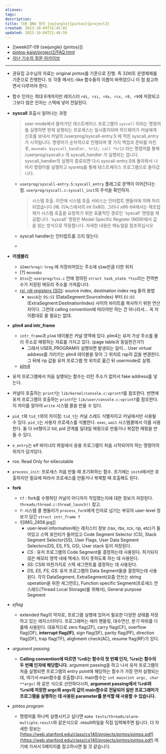```yaml
---
aliases: 
tags: 
description:
title: 각종 QNA 정리 {swjungle}{pintos}{project2}
created: 2023-10-04T15:45:02
updated: 2023-10-04T21:48:59
---
```

- [[week07-09 {swjungle} {pintos}]]
- [pintos-kaist/project2/FAQ.html](https://casys-kaist.github.io/pintos-kaist/project2/FAQ.html)
- [지난 기수의 질문 아카이브](https://jungle7-7610626261f4.herokuapp.com/pages/pintos-questions2.html)
___
- 권유집 교수님의 자료는 original pintos를 기준으로 진행. 즉 32비트 운영체제를 기준으로 진행한다. 또 각종 메서드-like 함수들의 이름이 바뀌었으니 이 점 참고하면서 다루어야 한다.
- 함수 인자는 최대 6개까지만 레지스터 `rdi, rsi, rdx, rcx, r8, r9`에 저장되고 그보다 많은 인자는 스택에 넣어 전달된다.

- **syscall** 호출시 일어나는 과정

	> user mode에서 돌아가던 테스트케이스 프로그램이 `syscall` 이라는 명령어를 실행하면 현재 실행되는 프로세스는 일시중지되며 하드웨어가 커널에게 신호를 보내서 커널의 /userprog/syscall-entry.S 에 적힌 syscall_entry가 시작됩니다. 명령어가 순차적으로 진행되며 몇 가지 백업과 준비를 마친 후, `moveabs $syscall_handler, %r12; call *%r12` 라는 명령어를 통해 /userprog/syscall.c 의 syscall_handler 가 실행되는 겁니다. syscall_handler의 실행이 종료되면 다시 syscall-entry.S에 돌아와서 나머지 명령어를 실행하고 sysretq를 통해 테스트케이스 프로그램으로 돌아갑니다.

	- `userprog/syscall-entry.S:syscall_entry` 플래그로 문맥이 이어간다는 점. `userprog/syscall.c:syscall_init`의 주석을 확인하자.

		> 시스템 호출. 이전에 시스템 호출 서비스는 인터럽트 핸들러에 의해 처리되었습니다 (예: 리눅스에서의 int 0x80). 그러나 x86-64에서는 제조업체가 시스템 호출을 요청하기 위한 효율적인 경로인 'syscall' 명령을 제공합니다. 'syscall' 명령은 Model Specific Register (MSR)에서 값을 읽는 방식으로 작동합니다. 자세한 내용은 매뉴얼을 참조하십시오

	- syscall handler는 인터럽트를 끄지 않는다.
	- 

- **어셈블리**
	- `$Imm(%reg)`: `%reg` 에 저장되어있는 주소에 `$Imm`만큼 더한 위치
	- [?] `moveabs`
	- `$tss`는 `userprog/tss.c` 안에 정의된 `struct task_state *tss`라는 전역변수가 저장된 메모리 주소를 가져옵니다.
	- [rsi, rdi registers {SO}](https://stackoverflow.com/questions/23367624/intel-64-rsi-and-rdi-registers): source index, destination index reg 들의 용법
		- `movsb`는 `DS:SI` (DataSegment:SourceIndex) 부터 `ES:DI` (ExtraSegment:DestinationIndex) 사이의 바이트를 복사하기 위한 연산자이다. 그런데 calling convention에 따라야만 하는 건 아니라서... 꼭 저 이름대로 쓸 필요는 없대.

 - **plm4 and intr_frame** 
	- `intr_frame`과 `plm4` 테이블은 커널 영역에 있다. plm4는 유저 가상 주소를 물리 주소로 매핑하는 자료를 가지고 있다. (page table과 동일한건가?)
		- 그래서 USER_PROGRAM이 실행되면 발생되는 일이... User virtual address를 가리키는 plm4 테이블을 찾아 그 위치로 rsp의 값을 변경한다. 그 뒤에 rip 값을 유저 프로그램 첫 위치로 옮긴 뒤 usermode로 실행.
	- [plm4](https://www.pagetable.com/?p=14)
 
- 유저 프로그램에서 처음 실행되는 함수는 리턴 주소가 없어서 fake address를 넣는다.
- 커널이 호출하는 `printf`는 `lib/kernel/console.c:vprintf`를 참조한다. 반면에 유저 프로그램이 호출하는 `printf`는 `lib/user/console.c:vprintf`를 참조한다. 이 차이를 알아야 `write` 시스템 콜을 만들 수 있다.
- `pid_t`와 `tid_t`와의 차이점: `tid_t`는 커널 스레드 식별자이고 커널에서만 사용될 수 있다. `pid_t`는 사용자 프로세스를 식별한다. `exec`, `wait` 시스템콜에서 이를 사용한다. 둘 다 int형이고 tid, pid 관계를 일대일 매핑으로 만들거나 복잡한 매핑을 만들 수 있다.
- `e_entry`는 elf 바이너리 파일에서 응용 프로그램이 처음 시작되어야 하는 명령어의 위치가 담겨있다.
- rox: Read Only for eXecutable
- `process_init`: 프로세스 처음 만들 때 초기화하는 함수. 초기에는 `initd`에서만 호출하지만 필요에 따라서 프로세스를 만들거나 복제할 때 호출해도 된다.

- **fork**
	- `tf` : fork를 수행하던 커널이 어디까지 작업했는지에 대한 정보가 저장된다. `threads/thread.c:thread_launch()` 참고.
	- `f`: 시스템 콜 핸들러가 `process_fork`에게 인자로 넘기는 부모의 user-level 정보가 담긴 `struct intr_frame f`
	- ![[IMG_2858.jpg]]
		- user-level information에는 레지스터 정보 (rax, rbx, rcx, rip, etc)가 들어있고 스택 포인터가 들어있고 Code Segment Selector (CS), Stack Segment Selector(SS), User Flags, User Data Segment Selectors(DS, ES, FS, GS), User stack 등이 저장된다.
		- *CS* : 유저 프로그램의 Code Segment를 결정하는데 사용된다. 허가되지 않은 메모리 영역 내에 액세스 하지 못하도록 하는 데 사용된다.
		- *SS*: CS와 마찬가지로 스텍 세그먼트를 결정하는 데 사용된다.
		- *DS, ES, FS, GS*: 유저 프로그램의 Data Segment들을 결정하는데 사용된다. 각각 DataSegment, ExtraSegment(요즘 안쓰는 string operation을 위한 세그먼트), Function specific Segment(프로세스 안 스레드(Thread Local Storage)를 위해서), General purpose Segment

- *eflag*
	- extended flag의 약자로, 프로그램 실행에 있어서 필요한 다양한 상태를 저장하고 있는 레지스터이다. 프로그래머는 에러 핸들링, 대수연산, 분기 따위를 다룰때 사용된다. 대표적으로 zero flag(ZF), carry flag(CF), overflow flag(OF), **interrupt flag(IF)**, sign flag(SF), parity flag(PF), direction flag(DF), trap flag(TF), alighment check(AC), resume flag(RF)가 있다.

- *argument passing*
	- **Calling convention에 따르면 %rdi는 함수의 첫 번째 인자, %rsi는 함수의 두 번째 인자에 해당합니다.** argument passing을 하고 나서 유저 프로그램이 처음 실행되면 프로그램의 entry point에 해당하는 함수가 가장 먼저 실행되는데, 여기서 main함수를 호출합니다. main함수는 `int main(int argc, char **argv)` 와 같은 식으로 선언하다시피, **argument passing에서 %rdi와 %rsi에 저장한 argc와 argv의 값이 main함수로 전달되어 일반 프로그래머가 프로그램을 실행하는 데 사용된 parameter를 분석할 때 사용할 수 있습니다.**

- *pintos program*
	- 명령어를 하나씩 실행시키고 싶다면 `make tests/threads/alarm-multiple.result`와 같은식으로 .result파일을 직접 입력해주면 됩니다. 더 자세한 정보는 [https://web.stanford.edu/class/cs140/projects/pintos/pintos.pdf](https://web.stanford.edu/class/cs140/projects/pintos/pintos.pdf) 여기에 가셔서 5페이지를 참고하시면 될 것 같습니다.
